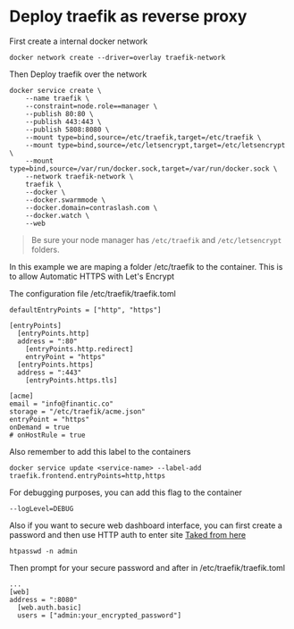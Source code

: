 # Deploy traefik as reverse proxy

First create a internal docker network

```
docker network create --driver=overlay traefik-network
```

Then Deploy traefik over the network

```
docker service create \
    --name traefik \
    --constraint=node.role==manager \
    --publish 80:80 \
    --publish 443:443 \
    --publish 5808:8080 \
    --mount type=bind,source=/etc/traefik,target=/etc/traefik \
    --mount type=bind,source=/etc/letsencrypt,target=/etc/letsencrypt \
    --mount type=bind,source=/var/run/docker.sock,target=/var/run/docker.sock \
    --network traefik-network \
    traefik \
    --docker \
    --docker.swarmmode \
    --docker.domain=contraslash.com \
    --docker.watch \
    --web
```

> Be sure your node manager has `/etc/traefik` and `/etc/letsencrypt` folders.

In this example we are maping a folder /etc/traefik to the container. This is to allow Automatic HTTPS with Let's Encrypt

The configuration file /etc/traefik/traefik.toml

```
defaultEntryPoints = ["http", "https"]

[entryPoints]
  [entryPoints.http]
  address = ":80"
    [entryPoints.http.redirect]
    entryPoint = "https"
  [entryPoints.https]
  address = ":443"
    [entryPoints.https.tls]

[acme]
email = "info@finantic.co"
storage = "/etc/traefik/acme.json"
entryPoint = "https"
onDemand = true
# onHostRule = true
```

Also remember to add this label to the containers 

```
docker service update <service-name> --label-add traefik.frontend.entryPoints=http,https
```

For debugging purposes, you can add this flag to the container

```
--logLevel=DEBUG
```

Also if you want to secure web dashboard interface, you can first create a password and then use HTTP auth to enter site
[Taked from here](https://www.digitalocean.com/community/tutorials/how-to-use-traefik-as-a-reverse-proxy-for-docker-containers-on-ubuntu-16-04)

```
htpasswd -n admin
```

Then prompt for your secure password and after in /etc/traefik/traefik.toml

```
...
[web]
address = ":8080"
  [web.auth.basic]
  users = ["admin:your_encrypted_password"]
```
